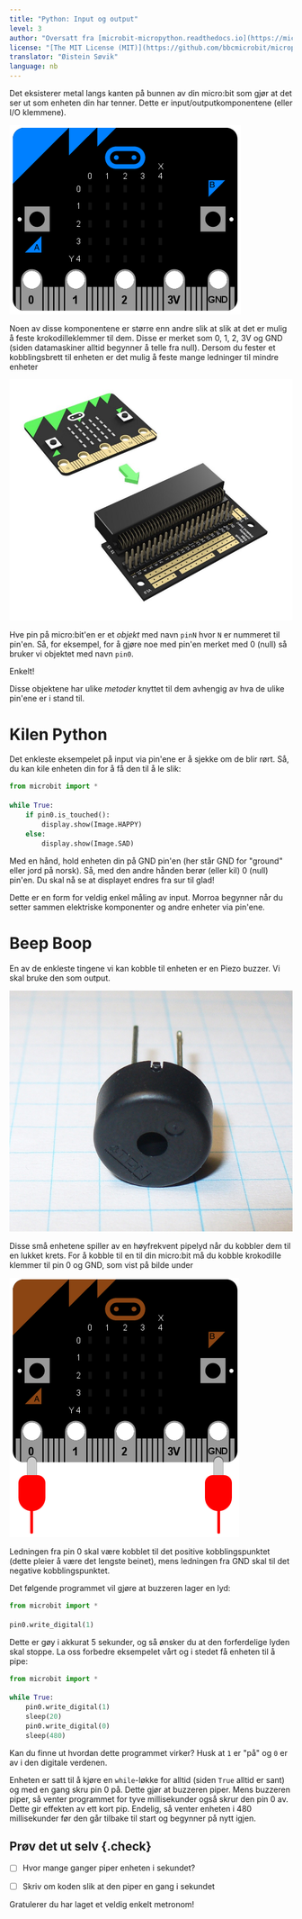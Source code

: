 ```yaml
---
title: "Python: Input og output"
level: 3
author: "Oversatt fra [microbit-micropython.readthedocs.io](https://microbit-micropython.readthedocs.io/en/latest/tutorials/io.html)"
license: "[The MIT License (MIT)](https://github.com/bbcmicrobit/micropython/blob/master/LICENSE)"
translator: "Øistein Søvik"
language: nb
---
```



Det eksisterer metal langs kanten på bunnen av din micro:bit som gjør at det ser
ut som enheten din har tenner. Dette er input/outputkomponentene (eller I/O
klemmene).

![Bilde av en blå micro:bit med input/output klemmer](./blue-microbit.png)

Noen av disse komponentene er større enn andre slik at slik at det er mulig å
feste krokodilleklemmer til dem. Disse er merket som 0, 1, 2, 3V og GND (siden
datamaskiner alltid begynner å telle fra null). Dersom du fester et
kobblingsbrett til enheten er det mulig å feste mange ledninger til mindre
enheter

![Bilde av en microbit og et kobblingsbrett](./edge_connector_breakout_board.jpg)

Hve pin på micro:bit'en er et *objekt* med navn `pinN` hvor `N` er nummeret til
pin'en. Så, for eksempel, for å gjøre noe med pin'en merket med 0 (null) så
bruker vi objektet med navn `pin0`.

Enkelt!

Disse objektene har ulike *metoder* knyttet til dem avhengig av hva de ulike
pin'ene er i stand til.


# Kilen Python

Det enkleste eksempelet på input via pin'ene er å sjekke om de blir rørt. Så, du
kan kile enheten din for å få den til å le slik:

```python
from microbit import *

while True:
    if pin0.is_touched():
        display.show(Image.HAPPY)
    else:
        display.show(Image.SAD)
```

Med en hånd, hold enheten din på GND pin'en (her står GND for "ground" eller
jord på norsk). Så, med den andre hånden berør (eller kil) 0 (null) pin'en. Du
skal nå se at displayet endres fra sur til glad!

Dette er en form for veldig enkel måling av input. Morroa begynner når du
setter sammen elektriske komponenter og andre enheter via pin'ene.


# Beep Boop

En av de enkleste tingene vi kan kobble til enheten er en Piezo buzzer. Vi skal
bruke den som output.

![Bilde av en piezo_buzzer](./piezo_buzzer.jpg)

Disse små enhetene spiller av en høyfrekvent pipelyd når du kobbler dem til en
lukket krets. For å kobble til en til din micro:bit må du kobble krokodille
klemmer til pin 0 og GND, som vist på bilde under

![Bilde av micro:bit'en med krokodilleklemmer på 0 og GND](./pin0-gnd.png)

Ledningen fra pin 0 skal være kobblet til det positive kobblingspunktet (dette
pleier å være det lengste beinet), mens ledningen fra GND skal til det negative
kobblingspunktet.

Det følgende programmet vil gjøre at buzzeren lager en lyd:

```python
from microbit import *

pin0.write_digital(1)
```

Dette er gøy i akkurat 5 sekunder, og så ønsker du at den forferdelige lyden
skal stoppe. La oss forbedre eksempelet vårt og i stedet få enheten til å pipe:

```python
from microbit import *

while True:
    pin0.write_digital(1)
    sleep(20)
    pin0.write_digital(0)
    sleep(480)
```

Kan du finne ut hvordan dette programmet virker? Husk at `1` er "på" og `0` er
av i den digitale verdenen.

Enheten er satt til å kjøre en `while`-løkke for alltid (siden `True` alltid er
sant) og med en gang skru pin 0 på. Dette gjør at buzzeren piper. Mens buzzeren
piper, så venter programmet for tyve millisekunder også skrur den pin 0 av.
Dette gir effekten av ett kort pip. Endelig, så venter enheten i 480
millisekunder før den går tilbake til start og begynner på nytt igjen.

## Prøv det ut selv {.check}

- [ ] Hvor mange ganger piper enheten i sekundet?

- [ ] Skriv om koden slik at den piper en gang i sekundet

Gratulerer du har laget et veldig enkelt metronom!
